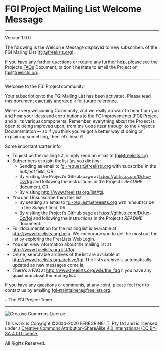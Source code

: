 # FGI Project Mailing List Welcome Message

---

Version 1.0.0

The following is the Welcome Message displayed to new subscribers of the FGI Mailing List (fgi@freelists.org).

If you have any further questions or require any further help, please see the Project&rsquo;s [FAQs](https://github.com/Dulux-Oz/FGI/master/Project_Documentation/FAQs.md) Document, or don&rsquo;t hesitate to email the Project on <fgi@freelists.org>.

---

Welcome to the FGI Project community!

Your subscription to the FGI Mailing List has been activated. Please read this document carefully and keep it for future reference.

We&rsquo;re a very welcoming Community, and we really do want to hear from you and hear your ideas and contributions to the FG Improvements (FGI) Project and all its various components. Remember, everything about the Project is open to being improved upon, from the Code itself through to the Project&rsquo;s Documentation &mdash; so if you think you&rsquo;ve got a better way of doing or explaining something, then let&rsquo;s hear it!

Some important starter info:

- To post on the mailing list, simply send an email to <fgi@freelists.org>
- Subscribers can join the list (as you did) by:
	+ Sending an email to <fgi-request@freelists.org> with &lsquo;subscribe&rsquo; in the *Subject* field, OR
	+ By visiting the Project&rsquo;s GitHub page at <https://github.com/Dulux-Oz/fgi> and following the instructions in the Project&rsquo;s *README* document, OR
	+ By visiting <http://www.freelists.org/list/fgi>.
- You can Unsubscribe from this list:
	+ By sending an email to <fgi-request@freelists.org> with &lsquo;unsubscribe&rsquo; in the *Subject* field, OR
	+ By visiting the Project&rsquo;s GitHub page at <https://github.com/Dulux-Oz/fgi> and following the instructions in the Project&rsquo;s *README* document.
- Full documentation for the mailing list is available at <http://www.freelists.org/help>. We encourage you to get the most out the list by exploring the FreeLists Web Login.
- You can view information about the mailing list at <http://www.freelists.org/list/fgi>.
- Online, searchable archives of the list are available at <http://www.freelists.org/archive/fgi>. The list&rsquo;s archive is automatically updated as new messages come in.
- There&rsquo;s a FAQ at <http://www.freelists.org/wiki/the_faq> if you have any questions about the mailing list.

If you have any questions or comments, at any point, please feel free to contact us by emailing <fgi-maintainers@freelists.org>.

&ndash; The FGI Project Team

---

![Creative Commons License](https://i.creativecommons.org/l/by-sa/4.0/88x31.png "Creative Commons License")

This work is Copyright &copy;2004-2020 PEREGRINE I.T. Pty Ltd and is licensed under a [Creative Commons Attribution-ShareAlike 4.0 International (CC BY-SA 4.0) License.](https://creativecommons.org/licenses/by-sa/4.0/)

All Rights Reserved.
